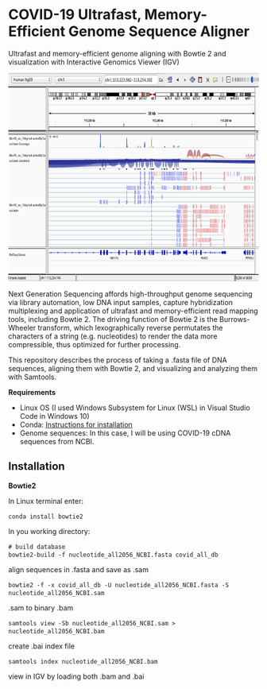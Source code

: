 # COVID-19 Ultrafast, Memory-Efficient Genome Sequence Aligner
Ultrafast and memory-efficient genome aligning with Bowtie 2 and visualization with Interactive Genomics Viewer (IGV)

<a href="url"><img src="https://github.com/MattLondon101/Images/blob/master/samtools.png" align="center" height="422" width="723" ></a>

Next Generation Sequencing affords high-throughput genome sequencing via library automation, low DNA input samples, capture hybridization multiplexing and application of ultrafast and memory-efficient read mapping tools, including Bowtie 2. The driving function of Bowtie 2 is the Burrows-Wheeler transform, which lexographically reverse permutates the characters of a string (e.g. nucleotides) to render the data more compressible, thus optimized for further processing.

This repository describes the process of taking a .fasta file of DNA sequences, aligning them with Bowtie 2, and visualizing and analyzing them with Samtools.

**Requirements**
* Linux OS (I used Windows Subsystem for Linux (WSL) in Visual Studio Code in Windows 10)
* Conda: [Instructions for installation](https://conda.io/projects/conda/en/latest/user-guide/install/linux.html)
* Genome sequences: In this case, I will be using COVID-19 cDNA sequences from NCBI.

## Installation
**Bowtie2**

In Linux terminal enter:
```
conda install bowtie2
```
In you working directory:
```
# build database
bowtie2-build -f nucleotide_all2056_NCBI.fasta covid_all_db
```
align sequences in .fasta and save as .sam
```
bowtie2 -f -x covid_all_db -U nucleotide_all2056_NCBI.fasta -S nucleotide_all2056_NCBI.sam
```
.sam to binary .bam
```
samtools view -Sb nucleotide_all2056_NCBI.sam > nucleotide_all2056_NCBI.bam
```
create .bai index file
```
samtools index nucleotide_all2056_NCBI.bam
```
view in IGV by loading both .bam and .bai






